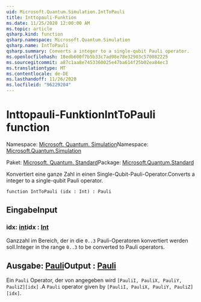 ```yaml
---
uid: Microsoft.Quantum.Simulation.IntToPauli
title: Inttopauli-Funktion
ms.date: 11/25/2020 12:00:00 AM
ms.topic: article
qsharp.kind: function
qsharp.namespace: Microsoft.Quantum.Simulation
qsharp.name: IntToPauli
qsharp.summary: Converts a integer to a single-qubit Pauli operator.
ms.openlocfilehash: 18edb600f7b5b33c7ad98e78e32903c570082225
ms.sourcegitcommit: a87c1aa8e7453360025e47ba614f25b02ea84ec3
ms.translationtype: MT
ms.contentlocale: de-DE
ms.lasthandoff: 11/26/2020
ms.locfileid: "96229204"
---
```

# <a name="inttopauli-function"></a><span data-ttu-id="d95bf-102">Inttopauli-Funktion</span><span class="sxs-lookup"><span data-stu-id="d95bf-102">IntToPauli function</span></span>

<span data-ttu-id="d95bf-103">Namespace: [Microsoft. Quantum. Simulation](xref:Microsoft.Quantum.Simulation)</span><span class="sxs-lookup"><span data-stu-id="d95bf-103">Namespace: [Microsoft.Quantum.Simulation](xref:Microsoft.Quantum.Simulation)</span></span>

<span data-ttu-id="d95bf-104">Paket: [Microsoft. Quantum. Standard](https://nuget.org/packages/Microsoft.Quantum.Standard)</span><span class="sxs-lookup"><span data-stu-id="d95bf-104">Package: [Microsoft.Quantum.Standard](https://nuget.org/packages/Microsoft.Quantum.Standard)</span></span>


<span data-ttu-id="d95bf-105">Konvertiert eine ganze Zahl in einen Single-Qubit-Pauli-Operator.</span><span class="sxs-lookup"><span data-stu-id="d95bf-105">Converts a integer to a single-qubit Pauli operator.</span></span>

```qsharp
function IntToPauli (idx : Int) : Pauli
```


## <a name="input"></a><span data-ttu-id="d95bf-106">Eingabe</span><span class="sxs-lookup"><span data-stu-id="d95bf-106">Input</span></span>

### <a name="idx--int"></a><span data-ttu-id="d95bf-107">idx: [int](xref:microsoft.quantum.lang-ref.int)</span><span class="sxs-lookup"><span data-stu-id="d95bf-107">idx : [Int](xref:microsoft.quantum.lang-ref.int)</span></span>

<span data-ttu-id="d95bf-108">Ganzzahl im Bereich, der in die `0..3` Pauli-Operatoren konvertiert werden soll.</span><span class="sxs-lookup"><span data-stu-id="d95bf-108">Integer in the range `0..3` to be converted to Pauli operators.</span></span>



## <a name="output--pauli"></a><span data-ttu-id="d95bf-109">Ausgabe: [Pauli](xref:microsoft.quantum.lang-ref.pauli)</span><span class="sxs-lookup"><span data-stu-id="d95bf-109">Output : [Pauli](xref:microsoft.quantum.lang-ref.pauli)</span></span>

<span data-ttu-id="d95bf-110">Ein `Pauli` Operator, der von angegeben wird `[PauliI, PauliX, PauliY, PauliZ][idx]` .</span><span class="sxs-lookup"><span data-stu-id="d95bf-110">A `Pauli` operator given by `[PauliI, PauliX, PauliY, PauliZ][idx]`.</span></span>